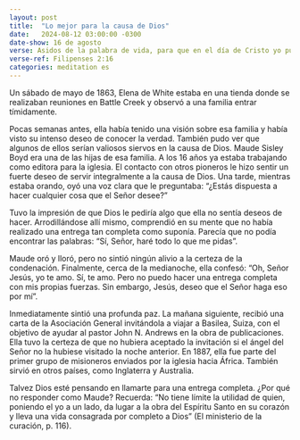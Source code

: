 ```yaml
---
layout: post
title:  "Lo mejor para la causa de Dios"
date:   2024-08-12 03:00:00 -0300
date-show: 16 de agosto
verse: Asidos de la palabra de vida, para que en el día de Cristo yo pueda gloriarme de que no he corrido ni trabajado en vano.
verse-ref: Filipenses 2:16
categories: meditation es
---
```


Un sábado de mayo de 1863, Elena de White estaba en una tienda donde se realizaban reuniones en Battle Creek y observó a una familia entrar tímidamente.

Pocas semanas antes, ella había tenido una visión sobre esa familia y había visto su intenso deseo de conocer la verdad. También pudo ver que algunos de ellos serían valiosos siervos en la causa de Dios. Maude Sisley Boyd era una de las hijas de esa familia. A los 16 años ya estaba trabajando como editora para la iglesia. El contacto con otros pioneros le hizo sentir un fuerte deseo de servir integralmente a la causa de Dios. Una tarde, mientras estaba orando, oyó una voz clara que le preguntaba: “¿Estás dispuesta a hacer cualquier cosa que el Señor desee?”

Tuvo la impresión de que Dios le pediría algo que ella no sentía deseos de hacer. Arrodillándose allí mismo, comprendió en su mente que no había realizado una entrega tan completa como suponía. Parecía que no podía encontrar las palabras: “Sí, Señor, haré todo lo que me pidas”.

Maude oró y lloró, pero no sintió ningún alivio a la certeza de la condenación. Finalmente, cerca de la medianoche, ella confesó: “Oh, Señor Jesús, yo te amo. Sí, te amo. Pero no puedo hacer una entrega completa con mis propias fuerzas. Sin embargo, Jesús, deseo que el Señor haga eso por mí”.

Inmediatamente sintió una profunda paz. La mañana siguiente, recibió una carta de la Asociación General invitándola a viajar a Basilea, Suiza, con el objetivo de ayudar al pastor John N. Andrews en la obra de publicaciones. Ella tuvo la certeza de que no hubiera aceptado la invitación si el ángel del Señor no la hubiese visitado la noche anterior. En 1887, ella fue parte del primer grupo de misioneros enviados por la iglesia hacia África. También sirvió en otros países, como Inglaterra y Australia.

Talvez Dios esté pensando en llamarte para una entrega completa. ¿Por qué no responder como Maude? Recuerda: “No tiene límite la utilidad de quien, poniendo el yo a un lado, da lugar a la obra del Espíritu Santo en su corazón y lleva una vida consagrada por completo a Dios” (El ministerio de la curación, p. 116).
